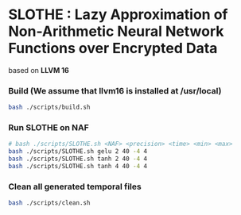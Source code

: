 SLOTHE : Lazy Approximation of Non-Arithmetic Neural Network Functions over Encrypted Data
=========

based on **LLVM 16**

### Build (We assume that llvm16 is installed at /usr/local)
```bash
bash ./scripts/build.sh
```

### Run SLOTHE on NAF
```bash
# bash ./scripts/SLOTHE.sh <NAF> <precision> <time> <min> <max> 
bash ./scripts/SLOTHE.sh gelu 2 40 -4 4 
bash ./scripts/SLOTHE.sh tanh 2 40 -4 4
bash ./scripts/SLOTHE.sh tanh 4 40 -4 4 
```

### Clean all generated temporal files
```bash
bash ./scripts/clean.sh
```
